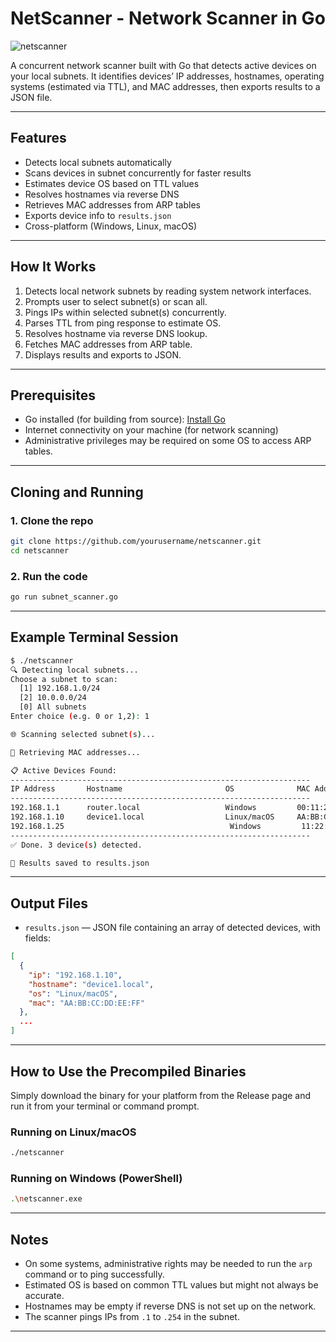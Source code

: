 # NetScanner - Network Scanner in Go

![netscanner](https://img.shields.io/badge/language-Go-blue?logo=go)

A concurrent network scanner built with Go that detects active devices on your local subnets. It identifies devices’ IP addresses, hostnames, operating systems (estimated via TTL), and MAC addresses, then exports results to a JSON file.

---

## Features

- Detects local subnets automatically
- Scans devices in subnet concurrently for faster results
- Estimates device OS based on TTL values
- Resolves hostnames via reverse DNS
- Retrieves MAC addresses from ARP tables
- Exports device info to `results.json`
- Cross-platform (Windows, Linux, macOS)

---

## How It Works

1. Detects local network subnets by reading system network interfaces.
2. Prompts user to select subnet(s) or scan all.
3. Pings IPs within selected subnet(s) concurrently.
4. Parses TTL from ping response to estimate OS.
5. Resolves hostname via reverse DNS lookup.
6. Fetches MAC addresses from ARP table.
7. Displays results and exports to JSON.

---

## Prerequisites

- Go installed (for building from source): [Install Go](https://golang.org/doc/install)
- Internet connectivity on your machine (for network scanning)
- Administrative privileges may be required on some OS to access ARP tables.

---

## Cloning and Running

### 1. Clone the repo

```bash
git clone https://github.com/yourusername/netscanner.git
cd netscanner
```

### 2. Run the code

```bash
go run subnet_scanner.go
```
---

## Example Terminal Session

```bash
$ ./netscanner
🔍 Detecting local subnets...
Choose a subnet to scan:
  [1] 192.168.1.0/24
  [2] 10.0.0.0/24
  [0] All subnets
Enter choice (e.g. 0 or 1,2): 1

🌐 Scanning selected subnet(s)...

🔄 Retrieving MAC addresses...

📋 Active Devices Found:
-------------------------------------------------------------------
IP Address       Hostname                       OS              MAC Address       
-------------------------------------------------------------------
192.168.1.1      router.local                   Windows         00:11:22:33:44:55
192.168.1.10     device1.local                  Linux/macOS     AA:BB:CC:DD:EE:FF
192.168.1.25                                     Windows         11:22:33:44:55:66
-------------------------------------------------------------------
✅ Done. 3 device(s) detected.

📁 Results saved to results.json
```

---

## Output Files

- `results.json` — JSON file containing an array of detected devices, with fields:

```json
[
  {
    "ip": "192.168.1.10",
    "hostname": "device1.local",
    "os": "Linux/macOS",
    "mac": "AA:BB:CC:DD:EE:FF"
  },
  ...
]
```

---

## How to Use the Precompiled Binaries
Simply download the binary for your platform from the Release page and run it from your terminal or command prompt.

### Running on Linux/macOS
```bash
./netscanner
```
### Running on Windows (PowerShell)
```bash
.\netscanner.exe
```

---

## Notes

- On some systems, administrative rights may be needed to run the `arp` command or to ping successfully.
- Estimated OS is based on common TTL values but might not always be accurate.
- Hostnames may be empty if reverse DNS is not set up on the network.
- The scanner pings IPs from `.1` to `.254` in the subnet.

---
